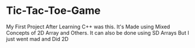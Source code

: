 # Tic-Tac-Toe-Game
My First Project After Learning C++ was this. It's Made using Mixed Concepts of 2D Array and Others.
It can also be done using SD Arrays But I just went mad and Did 2D
